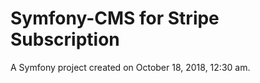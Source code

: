 Symfony-CMS for Stripe Subscription
============

A Symfony project created on October 18, 2018, 12:30 am.
